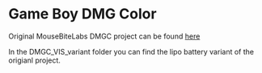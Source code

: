 # Game Boy DMG Color

Original MouseBiteLabs DMGC project can be found [here](https://github.com/MouseBiteLabs/Game-Boy-DMG-Color)

In the DMGC_VIS_variant folder you can find the lipo battery variant of the origianl project.
